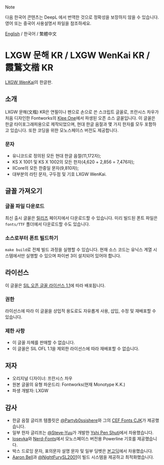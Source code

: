 > [!NOTE]
> 다음 한국어 콘텐츠는 DeepL 에서 번역한 것으로 정확성을 보장하지 않을 수 있습니다. 영어 또는 중국어 사용설명서 파일을 참조하세요.

[English](./README.md) / 한국어 / 繁體中文 
#  LXGW 문해 KR / LXGW WenKai KR / 霞鶩文楷 KR
[LXGW WenKai](https://github.com/lxgw/LxgwWenKai)의 한글판.
## 소개
LXGW 문해(文楷) KR은 연필이나 펜으로 손으로 쓴 스크립트 글꼴로, 프란시스 차우가 처음 디자인한 Fontworks의 [Klee One](https://github.com/fontworks-fonts/Klee)에서 파생된 오픈 소스 글꼴입니다. 이 글꼴은 한글 타이포그래피용으로 제작되었으며, 현대 한글 음절과 몇 가지 한자를 모두 포함하고 있습니다. 또한 코딩을 위한 모노스페이스 버전도 제공합니다.
### 문자
- 유니코드로 정의된 모든 현대 한글 음절(11,172자);
- KS X 1001 및 KS X 1002의 모든 한자(4,620 + 2,856 = 7,476자);
- IICore의 모든 한중일 문자(9,810자);
- 대부분의 라틴 문자, 구두점 및 기호 LXGW WenKai.
## 글꼴 가져오기
### 글꼴 파일 다운로드
최신 출시 글꼴은 [릴리즈](https://github.com/lxgw/LxgwWenKaiKR/releases) 페이지에서 다운로드할 수 있습니다. 미리 빌드된 폰트 파일은 `fonts/TTF` 폴더에서 다운로드할 수도 있습니다.
### 소스로부터 폰트 빌드하기
`make build`로 전체 빌드 과정을 실행할 수 있습니다. 현재 소스 코드는 유닉스 계열 시스템에서만 실행할 수 있으며 파이썬 3이 설치되어 있어야 합니다.
## 라이선스
이 글꼴은 [SIL 오픈 글꼴 라이선스 1.1](https://openfontlicense.org)에 따라 배포됩니다.
### 권한
라이선스에 따라 이 글꼴을 상업적 용도로도 자유롭게 사용, 삽입, 수정 및 재배포할 수 있습니다.
### 제한 사항 
- 이 글꼴 자체를 판매할 수 없습니다.
- 이 글꼴은 SIL OFL 1.1을 제외한 라이선스에 따라 재배포할 수 없습니다.
## 저자
- 오리지널 디자이너: 프란시스 차우
- 원본 글꼴의 유형 파운드리: Fontworks(현재 Monotype K.K.)
- 파생 개발자: LXGW 
## 감사
- 한글 음절 글리프 템플릿은 [@Partyb0ssishere](https://github.com/Partyb0ssishere)와 그의 [CEF Fonts CJK](https://github.com/Partyb0ssishere/cef-fonts-cjk)가 제공했습니다.
- 일부 한자 글리프는 [@Steve-Yuu](https://github.com/Steve-Yuu)가 개발한 [Yshi Pen Shuti](https://github.com/Steve-Yuu/YshiPen-Shuti)에서 차용했습니다.
- [Iosevka](https://github.com/be5invis/Iosevka)와 [Nerd-Fonts](https://github.com/ryanoasis/nerd-fonts)에서 모노스페이스 버전용 Powerline 기호를 제공했습니다.
- 박스 드로잉 문자, 표의문자 설명 문자 및 일부 딩벳은 [본고딕](https://github.com/adobe-fonts/source-han-sans)에서 차용했습니다.
- [Aaron Bell](https://github.com/aaronbell)과 [@NightFurySL2001](https://github.com/NightFurySL2001)이 빌드 시스템을 제공하고 최적화했습니다.